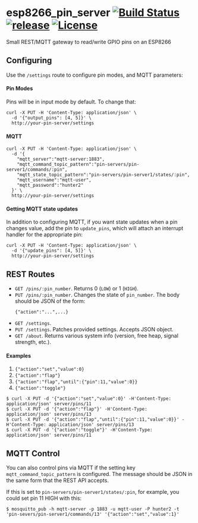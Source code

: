# esp8266_pin_server [![Build Status](https://travis-ci.org/sidoh/esp8266_pin_server.svg?branch=master)](https://travis-ci.org/sidoh/esp8266_pin_server) [![release](https://github-release-version.herokuapp.com/github/sidoh/esp8266_pin_server/release.svg?style=flat)](https://github.com/sidoh/esp8266_pin_server/releases/latest) [![License][shield-license]][info-license]
Small REST/MQTT gateway to read/write GPIO pins on an ESP8266

## Configuring

Use the `/settings` route to configure pin modes, and MQTT parameters:

#### Pin Modes

Pins will be in input mode by default.  To change that:


```
curl -X PUT -H 'Content-Type: application/json' \
  -d '{"output_pins": [4, 5]}' \
  http://your-pin-server/settings
```

#### MQTT

```
curl -X PUT -H 'Content-Type: application/json' \
  -d '{
    "mqtt_server":"mqtt-server:1883",
    "mqtt_command_topic_pattern":"pin-servers/pin-server1/commands/:pin",
    "mqtt_state_topic_pattern":"pin-servers/pin-server1/states/:pin",
    "mqtt_username":"mqtt-user",
    "mqtt_password":"hunter2"
  }' \
  http://your-pin-server/settings
```

#### Getting MQTT state updates

In addition to configuring MQTT, if you want state updates when a pin changes value, add the pin to `update_pins`, which will attach an interrupt handler for the appropriate pin:

```
curl -X PUT -H 'Content-Type: application/json' \
  -d '{"update_pins": [4, 5]}' \
  http://your-pin-server/settings
```

## REST Routes

* `GET /pins/:pin_number`. Returns 0 (`LOW`) or 1 (`HIGH`).
* `PUT /pins/:pin_number`. Changes the state of `pin_number`. The body should be JSON of the form:
  ```
  {"action":"...",...}
  ```
* `GET /settings`.
* `PUT /settings`. Patches provided settings.  Accepts JSON object.
* `GET /about`. Returns various system info (version, free heap, signal strength, etc.).

#### Examples

1. `{"action":"set","value":0}`
1. `{"action":"flap"}`
1. `{"action":"flap","until":{"pin":11,"value":0}}`
1. `{"action":"toggle"}`

```
$ curl -X PUT -d '{"action":"set","value":0}' -H'Content-Type: application/json' server/pins/11
$ curl -X PUT -d '{"action":"flap"}' -H'Content-Type: application/json' server/pins/13
$ curl -X PUT -d '{"action":"flap","until":{"pin":11,"value":0}}' -H'Content-Type: application/json' server/pins/13
$ curl -X PUT -d '{"action":"toggle"}' -H'Content-Type: application/json' server/pins/11
```

## MQTT Control

You can also control pins via MQTT if the setting key `mqtt_command_topic_pattern` is configured.  The message should be JSON in the same form that the REST API accepts.

If this is set to `pin-servers/pin-server1/states/:pin`, for example, you could set pin 11 HIGH with this:

```
$ mosquitto_pub -h mqtt-server -p 1883 -u mqtt-user -P hunter2 -t 'pin-severs/pin-server1/commands/13' '{"action":"set","value":1}'
```

[info-license]:   https://github.com/sidoh/esp8266_pin_server/blob/master/LICENSE
[shield-license]: https://img.shields.io/badge/license-MIT-blue.svg
